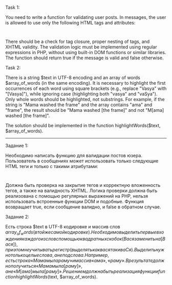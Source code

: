 Task 1:

You need to write a function for validating user posts.
In messages, the user is allowed to use only the following HTML tags and attributes:

<a href="" title=""> </a>
<code> </code>
<i> </i>
<strike> </strike>
<strong> </strong>

There should be a check for tag closure, proper nesting of tags, and XHTML validity.
The validation logic must be implemented using regular expressions in PHP, without using built-in DOM functions or similar libraries.
The function should return true if the message is valid and false otherwise.

Task 2:

There is a string $text in UTF-8 encoding and an array of words $array_of_words (in the same encoding).
It is necessary to highlight the first occurrences of each word using square brackets (e.g., replace "Vasya" with "[Vasya]"), while ignoring case (highlighting both "vasya" and "vaSya").
Only whole words should be highlighted, not substrings. 
For example, if the string is "Mama washed the frame" and the array contains "ama" and "frame", the result should be "Mama washed [the frame]" and not "M[ama] washed [the frame]".

The solution should be implemented in the function highlightWords($text, $array_of_words).



------------------------------


Задание 1:

Необходимо написать функцию для валидации постов юзера. 
Пользователь в сообщениях может использовать только следующие HTML теги и только с такими атрибутами:

<a href="" title=""> </a>
<code> </code>
<i> </i>
<strike> </strike>
<strong> </strong>


Должна быть проверка на закрытие тегов и корректную вложенность тегов, а также на валидность XHTML.
Логика проверки должна быть реализована с помощью регулярных выражений на PHP, нельзя использовать встроенные функции DOM и подобные.
Функция возвращает true, если сообщение валидно, и false в обратном случае.

Задание 2:

Есть строка $text в UTF-8 кодировке и массив слов $array_of_words (в той же самой кодировке). 
Необходимо выделить первые вхождения каждого из слов с помощью квадратных скобок (Вася заменить на [Вася]), при этом не учитывать регистр (выделять как вася так и ваСя). 
Выделить нужно только целые слова, а не подслова. Например, есть строка «Мама мыла раму» и массив «ама», «раму». В результате должно получиться «Мама мыла [раму]», а не «М[ама] мыла [раму]». 
Решением должна быть реализация функции function highlightWords($text, $array_of_words).
